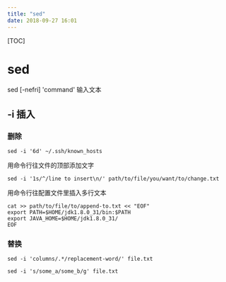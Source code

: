 ```yaml
---
title: "sed"
date: 2018-09-27 16:01
---
```



[TOC]


# sed

sed [-nefri] 'command' 输入文本 



## -i 插入

### 删除

```
sed -i '6d' ~/.ssh/known_hosts
```



用命令行往文件的顶部添加文字

```
sed -i '1s/^/line to insert\n/' path/to/file/you/want/to/change.txt
```



用命令行往配置文件里插入多行文本

```
cat >> path/to/file/to/append-to.txt << "EOF"
export PATH=$HOME/jdk1.8.0_31/bin:$PATH
export JAVA_HOME=$HOME/jdk1.8.0_31/
EOF
```







### 替换

```
sed -i 'columns/.*/replacement-word/' file.txt
```

```
sed -i 's/some_a/some_b/g' file.txt
```

